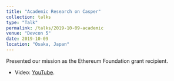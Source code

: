 ```yaml
---
title: "Academic Research on Casper"
collection: talks
type: "Talk"
permalink: /talks/2019-10-09-academic
venue: "Devcon 5"
date: 2019-10-09
location: "Osaka, Japan"
---
```


Presented our mission as the Ethereum Foundation grant recipient.
* Video: [YouTube](https://www.youtube.com/watch?v=fTWkxAQ2L_o).